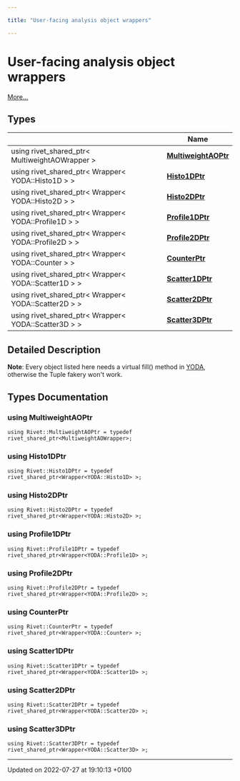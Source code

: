 ```yaml
---

title: "User-facing analysis object wrappers"

---
```


# User-facing analysis object wrappers

 [More...](#detailed-description)

## Types

|                | Name           |
| -------------- | -------------- |
| using rivet_shared_ptr< MultiweightAOWrapper > | **[MultiweightAOPtr](http://example.org/modules/group__useraos/#using-multiweightaoptr)**  |
| using rivet_shared_ptr< Wrapper< YODA::Histo1D > > | **[Histo1DPtr](http://example.org/modules/group__useraos/#using-histo1dptr)**  |
| using rivet_shared_ptr< Wrapper< YODA::Histo2D > > | **[Histo2DPtr](http://example.org/modules/group__useraos/#using-histo2dptr)**  |
| using rivet_shared_ptr< Wrapper< YODA::Profile1D > > | **[Profile1DPtr](http://example.org/modules/group__useraos/#using-profile1dptr)**  |
| using rivet_shared_ptr< Wrapper< YODA::Profile2D > > | **[Profile2DPtr](http://example.org/modules/group__useraos/#using-profile2dptr)**  |
| using rivet_shared_ptr< Wrapper< YODA::Counter > > | **[CounterPtr](http://example.org/modules/group__useraos/#using-counterptr)**  |
| using rivet_shared_ptr< Wrapper< YODA::Scatter1D > > | **[Scatter1DPtr](http://example.org/modules/group__useraos/#using-scatter1dptr)**  |
| using rivet_shared_ptr< Wrapper< YODA::Scatter2D > > | **[Scatter2DPtr](http://example.org/modules/group__useraos/#using-scatter2dptr)**  |
| using rivet_shared_ptr< Wrapper< YODA::Scatter3D > > | **[Scatter3DPtr](http://example.org/modules/group__useraos/#using-scatter3dptr)**  |

## Detailed Description


**Note**: Every object listed here needs a virtual fill() method in <a href="http://example.org/namespaces/namespaceyoda/">YODA</a>, otherwise the Tuple fakery won't work. 
## Types Documentation

### using MultiweightAOPtr

```
using Rivet::MultiweightAOPtr = typedef rivet_shared_ptr<MultiweightAOWrapper>;
```


### using Histo1DPtr

```
using Rivet::Histo1DPtr = typedef rivet_shared_ptr<Wrapper<YODA::Histo1D> >;
```


### using Histo2DPtr

```
using Rivet::Histo2DPtr = typedef rivet_shared_ptr<Wrapper<YODA::Histo2D> >;
```


### using Profile1DPtr

```
using Rivet::Profile1DPtr = typedef rivet_shared_ptr<Wrapper<YODA::Profile1D> >;
```


### using Profile2DPtr

```
using Rivet::Profile2DPtr = typedef rivet_shared_ptr<Wrapper<YODA::Profile2D> >;
```


### using CounterPtr

```
using Rivet::CounterPtr = typedef rivet_shared_ptr<Wrapper<YODA::Counter> >;
```


### using Scatter1DPtr

```
using Rivet::Scatter1DPtr = typedef rivet_shared_ptr<Wrapper<YODA::Scatter1D> >;
```


### using Scatter2DPtr

```
using Rivet::Scatter2DPtr = typedef rivet_shared_ptr<Wrapper<YODA::Scatter2D> >;
```


### using Scatter3DPtr

```
using Rivet::Scatter3DPtr = typedef rivet_shared_ptr<Wrapper<YODA::Scatter3D> >;
```







-------------------------------

Updated on 2022-07-27 at 19:10:13 +0100
